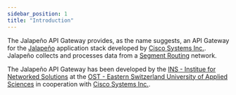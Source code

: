 ```yaml
---
sidebar_position: 1
title: "Introduction"
---
```


The Jalapeño API Gateway provides, as the name suggests, an API Gateway for the [Jalapeño](https://github.com/cisco-open/jalapeno) application stack developed by [Cisco Systems Inc.](https://www.cisco.com/). Jalapeño collects and processes data from a [Segment Routing](https://www.segment-routing.net/) network.

The Jalapeño API Gateway has been developed by the [INS - Institue for Networked Solutions](https://www.segment-routing.ch/ins/about-us/) at the [OST - Eastern Switzerland University of Applied Sciences](https://www.ost.ch/en/ins) in cooperation with [Cisco Systems Inc.](https://www.cisco.com/).
